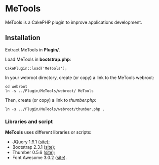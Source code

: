 # MeTools #
MeTools is a CakePHP plugin to improve applications development.

## Installation ##
Extract MeTools in **Plugin/**.

Load MeTools in **bootstrap.php**:

	CakePlugin::load('MeTools');

In your webroot directory, create (or copy) a link to the MeTools webroot:

	cd webroot
	ln -s ../Plugin/MeTools/webroot/ MeTools

Then, create (or copy) a link to *thumber.php*:

	ln -s ../Plugin/MeTools/webroot/thumber.php .

### Libraries and script ###
**MeTools** uses different libraries or scripts:

- JQuery 1.9.1 ([site](http://jquery.com));
- Bootstrap 2.3.1 ([site](http://twitter.github.com/bootstrap));
- Thumber 0.5.6 ([site](https://code.google.com/p/phpthumbmaker));
- Font Awesome 3.0.2 ([site](http://fortawesome.github.com/Font-Awesome)).
